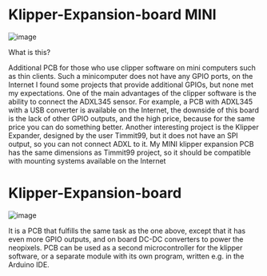 # Klipper-Expansion-board MINI
![image](https://user-images.githubusercontent.com/122443228/212062985-acc01aeb-f7b0-4b58-837b-ea0c5b65688b.png)

What is this?

Additional PCB for those who use clipper software on mini computers such as thin clients. Such a minicomputer does not have any GPIO ports, on the Internet I found some projects that provide additional GPIOs, but none met my expectations. One of the main advantages of the clipper software is the ability to connect the ADXL345 sensor. For example, a PCB with ADXL345 with a USB converter is available on the Internet, the downside of this board is the lack of other GPIO outputs, and the high price, because for the same price you can do something better. Another interesting project is the Klipper Expander, designed by the user Timmit99, but it does not have an SPI output, so you can not connect ADXL to it. My MINI klipper expansion PCB has the same dimensions as Timmit99 project, so it should be compatible with mounting systems 
available on the Internet

# Klipper-Expansion-board
![image](https://user-images.githubusercontent.com/122443228/212063258-42d9a7e3-1ca9-4f17-8cd1-4b8d3855c9c6.png)

It is a PCB that fulfills the same task as the one above, except that it has even more GPIO outputs, and on board DC-DC converters to power the neopixels. PCB can be used as a second microcontroller for the klipper software, or a separate module with its own program, written e.g. in the Arduino IDE.
